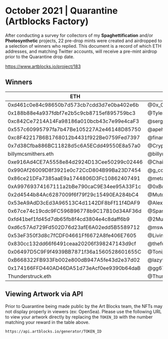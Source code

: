 # October 2021 | Quarantine (Artblocks Factory)

After conducting a survey for collectors of my **Spaghettification** and/or **Photosynthetic** projects, 22 pre-drop mints were created and airdropped to a selection of winners who replied. This document is a record of which ETH addresses, and matching Twitter accounts, will receive a pre-mint airdrop prior to the Quarantine drop date.

https://www.artblocks.io/project/183

## Winners

ETH | Twitter | Token ID | Sent | Tweet
-|-|-|-|-
0xd461c0e84c98650b7d573cb7cdd3d7e0ba402e6b|@0x_Capital|183000002|✓|✓
0x188b88e4a937fdbf7e2b5c9cb8715ef895759bc3|@TylerPostle|183000003|✓|✓
0xc842Ce7214A14Fa98186a010bcb43c7e99e4caF3|@sergitosergito|183000004|✓|✓
0x557c60995797fa7b47Be105227A2e46148D85750|@apehammer|183000005|✓|✓
0xc8F42217B6B1768012b4431f922Be0759Fed7397|@financenewsguy|183000006|✓|✓
0x7d38Cfba886BC11828d5c6A5ECdd49550E8a57a0|@CryptoBoobin|183000007|✓|✓
billymcsmithers.eth|@billymcsmithers|183000008|✓|✓
0xe916Ad4CE7A5558e84d2924D13Cee50299c02446|@Chain2Frame|183000009|✓|✓
0x990Af26009D8f3921e0c72CcD804B99Ba23D7454|@g_co|183000010|✓|✓
0x86ce21DFa7385aaE9a1744806D3Fc10862407491|@metacaffeine|183000011|✓|✓
0xA99769374167111a2bBe790caC9E34ee95A33F1c|@0xBoonk|183000012|✓|✓
0x2d4544b84Ac6287009f6f79f29c15490EA284bC4|@Mutombo75221922|183000013|✓|✓
0x53eA9AdD3cEd3A96513C4d1142DF8bFf11f4DAF9|@AlexAukerman|183000014|✓|✓
0x67ce74c19cdc9FC596B96778b9C17B10d34AF36d|@SparklesTheHero|183000015|✓|✓
0xfd41bef1fd45d7db65fb8f4cd3804e4c8daff6b9|@2MuchQE|183000016|✓|✓
0xd6c57Ad729Fd502D76d23afE6A02edd5B5589712|@mswtoken|183000017|✓|✓
0x53eF350f3d8c7fCDF04661Ff6672A8fe406E7605|@Livingst0nLarry|183000018|✓|✓
0x830cc132dd66f6491ceaa20206f398247143d9cf|@thefunnyguysNFT|183000019|✓|✓
0x06497D5C9F9f4939BB7871f36a1560528601655C|@Toni_marinara|183000020|✓|✓
0xB668322FB933Fb002e800dB947A5fe43d2e37d02|@lazyfiddlerbee|183000021|✓|✓
0x174166FFD440AD46DA51d73eAcf0ee9390b64daB|@gg6755|183000022|✓|✓
Thunderstruck.eth|@ThunderstruckZ6|183000023|✓|✓

## Viewing Artwork via API

Prior to Quarantine being made public by the Art Blocks team, the NFTs may not display properly in viewers (ex: OpenSea). Please use the following URL to view your artwork directly by replacing the `TOKEN_ID` with the number matching your reward in the table above.

`https://api.artblocks.io/generator/TOKEN_ID`
